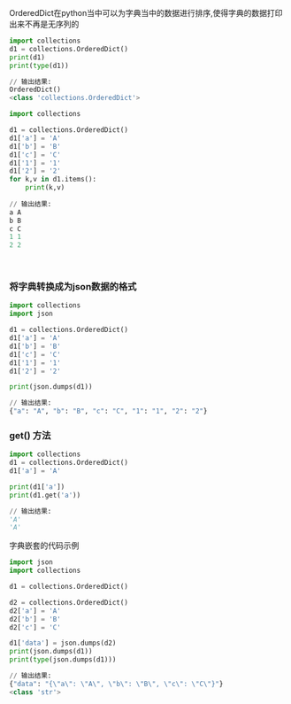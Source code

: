 OrderedDict在python当中可以为字典当中的数据进行排序,使得字典的数据打印出来不再是无序列的
```python
import collections
d1 = collections.OrderedDict()
print(d1)
print(type(d1))

// 输出结果:
OrderedDict()
<class 'collections.OrderedDict'>
```

```python
import collections

d1 = collections.OrderedDict()
d1['a'] = 'A'
d1['b'] = 'B'
d1['c'] = 'C'
d1['1'] = '1'
d1['2'] = '2'
for k,v in d1.items():
    print(k,v)
  
// 输出结果:
a A
b B
c C
1 1
2 2
```

<br>

### 将字典转换成为json数据的格式
```python
import collections
import json

d1 = collections.OrderedDict()
d1['a'] = 'A'
d1['b'] = 'B'
d1['c'] = 'C'
d1['1'] = '1'
d1['2'] = '2'

print(json.dumps(d1))

// 输出结果:
{"a": "A", "b": "B", "c": "C", "1": "1", "2": "2"}
```

### get() 方法
```python
import collections
d1 = collections.OrderedDict()
d1['a'] = 'A'

print(d1['a'])
print(d1.get('a'))

// 输出结果:
'A'
'A'
```

字典嵌套的代码示例
```python
import json
import collections

d1 = collections.OrderedDict()

d2 = collections.OrderedDict()
d2['a'] = 'A'
d2['b'] = 'B'
d2['c'] = 'C'

d1['data'] = json.dumps(d2)
print(json.dumps(d1))
print(type(json.dumps(d1)))

// 输出结果:
{"data": "{\"a\": \"A\", \"b\": \"B\", \"c\": \"C\"}"}
<class 'str'>
```
